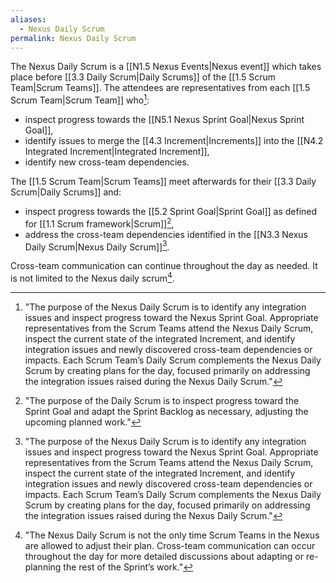 ```yaml
---
aliases:
  - Nexus Daily Scrum
permalink: Nexus Daily Scrum
---
```

The Nexus Daily Scrum is a [[N1.5 Nexus Events|Nexus event]] which takes place before [[3.3 Daily Scrum|Daily Scrums]] of the [[1.5 Scrum Team|Scrum Teams]]. The attendees are representatives from each [[1.5 Scrum Team|Scrum Team]] who[^purpose-nexus-daily]:
- inspect progress towards the [[N5.1 Nexus Sprint Goal|Nexus Sprint Goal]],
- identify issues to merge the [[4.3 Increment|Increments]] into the [[N4.2 Integrated Increment|Integrated Increment]],
- identify new cross-team dependencies.

The [[1.5 Scrum Team|Scrum Teams]] meet afterwards for their [[3.3 Daily Scrum|Daily Scrums]] and:
- inspect progress towards the [[5.2 Sprint Goal|Sprint Goal]] as defined for [[1.1 Scrum framework|Scrum]][^purpose-of-daily],
- address the cross-team dependencies identified in the [[N3.3 Nexus Daily Scrum|Nexus Daily Scrum]][^purpose-nexus-daily].

Cross-team communication can continue throughout the day as needed. It is not limited to the Nexus daily scrum[^nexus-daily-not-only].

[^purpose-nexus-daily]: "The purpose of the Nexus Daily Scrum is to identify any integration issues and inspect progress toward the Nexus Sprint Goal. Appropriate representatives from the Scrum Teams attend the Nexus Daily Scrum, inspect the current state of the integrated Increment, and identify integration issues and newly discovered cross-team dependencies or impacts. Each Scrum Team’s Daily Scrum complements the Nexus Daily Scrum by creating plans for the day, focused primarily on addressing the integration issues raised during the Nexus Daily Scrum."[^nexus-guide-2021]

[^nexus-daily-not-only]: "The Nexus Daily Scrum is not the only time Scrum Teams in the Nexus are allowed to adjust their plan. Cross-team communication can occur throughout the day for more detailed discussions about adapting or re-planning the rest of the Sprint’s work."[^nexus-guide-2021]

[^purpose-of-daily]: "The purpose of the Daily Scrum is to inspect progress toward the Sprint Goal and adapt the Sprint Backlog as necessary, adjusting the upcoming planned work."[^scrum-guide-2020]

[^scrum-guide-2020]: [[Scrum Guide|Scrum Guide (2020)]]

[^nexus-guide-2021]: [[Nexus Guide|Nexus Guide (2021)]]
